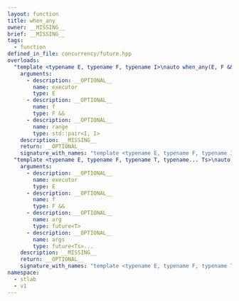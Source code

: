```yaml
---
layout: function
title: when_any
owner: __MISSING__
brief: __MISSING__
tags:
  - function
defined_in_file: concurrency/future.hpp
overloads:
  "template <typename E, typename F, typename I>\nauto when_any(E, F &&, std::pair<I, I>)":
    arguments:
      - description: __OPTIONAL__
        name: executor
        type: E
      - description: __OPTIONAL__
        name: f
        type: F &&
      - description: __OPTIONAL__
        name: range
        type: std::pair<I, I>
    description: __MISSING__
    return: __OPTIONAL__
    signature_with_names: "template <typename E, typename F, typename I>\nauto when_any(E executor, F && f, std::pair<I, I> range)"
  "template <typename E, typename F, typename T, typename... Ts>\nauto when_any(E, F &&, future<T>, future<Ts>...)":
    arguments:
      - description: __OPTIONAL__
        name: executor
        type: E
      - description: __OPTIONAL__
        name: f
        type: F &&
      - description: __OPTIONAL__
        name: arg
        type: future<T>
      - description: __OPTIONAL__
        name: args
        type: future<Ts>...
    description: __MISSING__
    return: __OPTIONAL__
    signature_with_names: "template <typename E, typename F, typename T, typename... Ts>\nauto when_any(E executor, F && f, future<T> arg, future<Ts>... args)"
namespace:
  - stlab
  - v1
---
```

